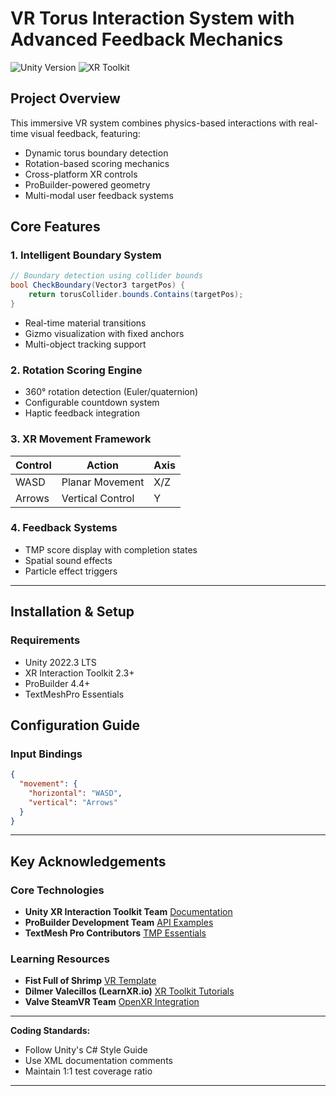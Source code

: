 
# VR Torus Interaction System with Advanced Feedback Mechanics

![Unity Version](https://img.shields.io/badge/Unity-2022.3%2B-57b9d3.svg)
![XR Toolkit](https://img.shields.io/badge/XR_Interaction_Toolkit-2.3%2B-blueviolet.svg)

## Project Overview
This immersive VR system combines physics-based interactions with real-time visual feedback, featuring:
- Dynamic torus boundary detection
- Rotation-based scoring mechanics
- Cross-platform XR controls
- ProBuilder-powered geometry
- Multi-modal user feedback systems

## Core Features

### 1. Intelligent Boundary System
```csharp
// Boundary detection using collider bounds
bool CheckBoundary(Vector3 targetPos) {
    return torusCollider.bounds.Contains(targetPos);
}
````

* Real-time material transitions
* Gizmo visualization with fixed anchors
* Multi-object tracking support

### 2. Rotation Scoring Engine

* 360° rotation detection (Euler/quaternion)
* Configurable countdown system
* Haptic feedback integration

### 3. XR Movement Framework

| Control | Action           | Axis |
| ------- | ---------------- | ---- |
| WASD    | Planar Movement  | X/Z  |
| Arrows  | Vertical Control | Y    |

### 4. Feedback Systems

* TMP score display with completion states
* Spatial sound effects
* Particle effect triggers

---

## Installation & Setup

### Requirements

* Unity 2022.3 LTS
* XR Interaction Toolkit 2.3+
* ProBuilder 4.4+
* TextMeshPro Essentials


## Configuration Guide


### Input Bindings

```json
{
  "movement": {
    "horizontal": "WASD",
    "vertical": "Arrows"
  }
}
```

---

## Key Acknowledgements

### Core Technologies

* **Unity XR Interaction Toolkit Team**
  [Documentation](https://docs.unity3d.com/Manual/xr-interaction-toolkit.html)
* **ProBuilder Development Team**
  [API Examples](https://docs.unity3d.com/Packages/com.unity.probuilder@4.0/manual/index.html)
* **TextMesh Pro Contributors**
  [TMP Essentials](https://docs.unity3d.com/Packages/com.unity.textmeshpro@3.0/manual/index.html)

### Learning Resources

* **Fist Full of Shrimp**
  [VR Template](https://github.com/Fist-Full-of-Shrimp/VR-Unity-Template-2023)
* **Dilmer Valecillos (LearnXR.io)**
  [XR Toolkit Tutorials](https://www.youtube.com/c/DilmerValecillos)
* **Valve SteamVR Team**
  [OpenXR Integration](https://valvesoftware.github.io/steamvr_unity_plugin/)




---



**Coding Standards:**

* Follow Unity's C# Style Guide
* Use XML documentation comments
* Maintain 1:1 test coverage ratio

---


```
```
